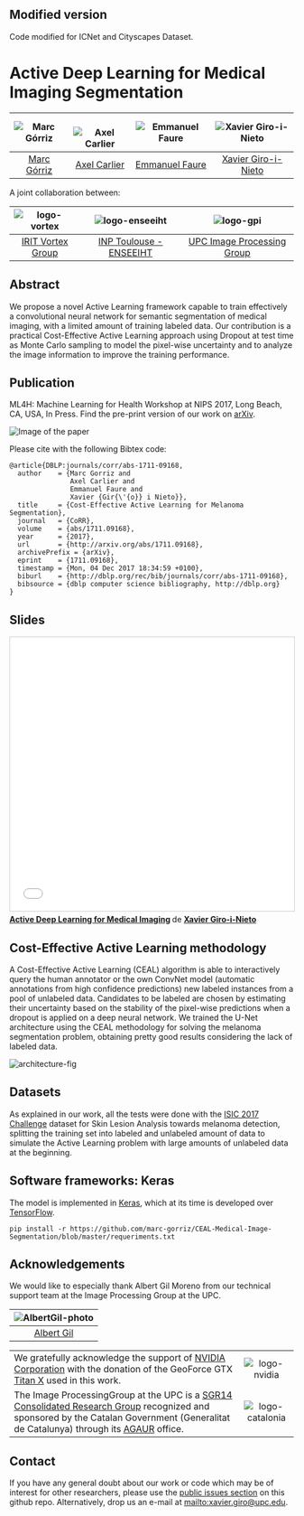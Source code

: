 ## Modified version

Code modified for ICNet and Cityscapes Dataset.


# Active Deep Learning for Medical Imaging Segmentation

| ![Marc Górriz][MarcGorriz-photo]  |  ![Axel Carlier][AxelCarlier-photo] | ![Emmanuel Faure][EmmanuelFaure-photo]  | ![Xavier Giro-i-Nieto][XavierGiro-photo]  |
|:-:|:-:|:-:|:-:|
| [Marc Górriz][MarcGorriz-web]  | [Axel Carlier][AxelCarlier-web] | [Emmanuel Faure][EmmanuelFaure-web] | [Xavier Giro-i-Nieto][XavierGiro-web] |

[MarcGorriz-web]: https://www.linkedin.com/in/marc-górriz-blanch-74501a123/
[XavierGiro-web]: https://imatge.upc.edu/web/people/xavier-giro
[AxelCarlier-web]: http://carlier.perso.enseeiht.fr
[EmmanuelFaure-web]: https://www.irit.fr/~Emmanuel.Faure/



[MarcGorriz-photo]: https://raw.githubusercontent.com/marc-gorriz/CEAL-Medical-Image-Segmentation/master/authors/MarcGorriz.jpg
[XavierGiro-photo]: https://raw.githubusercontent.com/marc-gorriz/CEAL-Medical-Image-Segmentation/master/authors/XavierGiro.jpg
[AxelCarlier-photo]: https://raw.githubusercontent.com/marc-gorriz/CEAL-Medical-Image-Segmentation/master/authors/AxelCarlier.jpg
[EmmanuelFaure-photo]: https://raw.githubusercontent.com/marc-gorriz/CEAL-Medical-Image-Segmentation/master/authors/EmmanuelFaure.png

A joint collaboration between:

| ![logo-vortex] | ![logo-enseeiht] | ![logo-gpi] |
|:-:|:-:|:-:|
| [IRIT Vortex Group][vortex-web] | [INP Toulouse - ENSEEIHT][enseeiht-web] | [UPC Image Processing Group][gpi-web] |

[vortex-web]: https://www.irit.fr/-VORTEX-Team-?lang=fr/
[enseeiht-web]: http://www.enseeiht.fr/fr/index.html/
[upc-web]: http://www.upc.edu/?set_language=en/
[etsetb-web]: https://www.etsetb.upc.edu/en/ 
[gpi-web]: https://imatge.upc.edu/web/ 


[logo-vortex]: https://raw.githubusercontent.com/marc-gorriz/CEAL-Medical-Image-Segmentation/master/logos/Vortex.png "VORTEX Team (IRIT)"
[logo-enseeiht]: https://raw.githubusercontent.com/marc-gorriz/CEAL-Medical-Image-Segmentation/master/logos/enseeiht.png "Institut National polytechnique de Toulouse (ENSEEIHT)"
[logo-gpi]: https://raw.githubusercontent.com/marc-gorriz/CEAL-Medical-Image-Segmentation/master/logos/gpi.png "UPC GPI"

## Abstract

We propose a novel Active Learning framework capable to train effectively a convolutional neural network for semantic segmentation of medical imaging, with a limited amount of training labeled data. Our contribution is a practical Cost-Effective Active Learning approach using Dropout at test time as Monte Carlo sampling to model the pixel-wise uncertainty and to analyze the image information to improve the training performance. 

## Publication

ML4H: Machine Learning for Health Workshop at NIPS 2017, Long Beach, CA, USA, In Press. Find the pre-print version of our work on [arXiv](https://arxiv.org/abs/1711.09168). 

![Image of the paper](https://raw.githubusercontent.com/marc-gorriz/CEAL-Medical-Image-Segmentation/master/logos/ML4H-NIPS-2017-publication.png)

Please cite with the following Bibtex code:

```
@article{DBLP:journals/corr/abs-1711-09168,
  author    = {Marc Gorriz and
               Axel Carlier and
               Emmanuel Faure and
               Xavier {Gir{\'{o}} i Nieto}},
  title     = {Cost-Effective Active Learning for Melanoma Segmentation},
  journal   = {CoRR},
  volume    = {abs/1711.09168},
  year      = {2017},
  url       = {http://arxiv.org/abs/1711.09168},
  archivePrefix = {arXiv},
  eprint    = {1711.09168},
  timestamp = {Mon, 04 Dec 2017 18:34:59 +0100},
  biburl    = {http://dblp.org/rec/bib/journals/corr/abs-1711-09168},
  bibsource = {dblp computer science bibliography, http://dblp.org}
}
```

## Slides
<centrate>
<iframe src="//www.slideshare.net/slideshow/embed_code/key/cadu74MspLHLW5" width="595" height="485" frameborder="0" marginwidth="0" marginheight="0" scrolling="no" style="border:1px solid #CCC; border-width:1px; margin-bottom:5px; max-width: 100%;" allowfullscreen> </iframe> <div style="margin-bottom:5px"> <strong> <a href="//www.slideshare.net/xavigiro/active-deep-learning-for-medical-imaging" title="Active Deep Learning for Medical Imaging" target="_blank">Active Deep Learning for Medical Imaging</a> </strong> de <strong><a href="https://www.slideshare.net/xavigiro" target="_blank">Xavier Giro-i-Nieto</a></strong> </div>
</centrate>


## Cost-Effective Active Learning methodology
A Cost-Effective Active Learning (CEAL) algorithm is able to interactively query the human annotator or the own ConvNet model (automatic annotations from high confidence predictions) new labeled instances from a pool of unlabeled data. Candidates to be labeled are chosen by estimating their uncertainty based on the stability of the pixel-wise predictions when a dropout is applied on a deep neural network. We trained the U-Net architecture using the CEAL methodology for solving the melanoma segmentation problem, obtaining pretty good results considering the lack of labeled data.

![architecture-fig]

[architecture-fig]: https://raw.githubusercontent.com/marc-gorriz/CEAL-Medical-Image-Segmentation/master/logos/UncertainSamplingSelection.png

## Datasets
As explained in our work, all the tests were done with the [ISIC 2017 Challenge](https://challenge.kitware.com/#challenge/n/ISIC_2017%3A_Skin_Lesion_Analysis_Towards_Melanoma_Detection) dataset for Skin Lesion Analysis
towards melanoma detection, splitting the training set into labeled and unlabeled amount of data
to simulate the Active Learning problem with large amounts of unlabeled data at the beginning.

## Software frameworks: Keras
The model is implemented in [Keras](https://github.com/fchollet/keras/tree/master/keras), which at its time is developed over [TensorFlow](https://www.tensorflow.org). 

```
pip install -r https://github.com/marc-gorriz/CEAL-Medical-Image-Segmentation/blob/master/requeriments.txt
```


## Acknowledgements

We would like to especially thank Albert Gil Moreno from our technical support team at the Image Processing Group at the UPC.

| ![AlbertGil-photo]  |
|:-:|
| [Albert Gil](AlbertGil-web)   |

[AlbertGil-photo]: https://raw.githubusercontent.com/imatge-upc/saliency-2016-cvpr/master/authors/AlbertGil.jpg "Albert Gil"
[JosepPujal-photo]: https://raw.githubusercontent.com/imatge-upc/saliency-2016-cvpr/master/authors/JosepPujal.jpg "Josep Pujal"

[AlbertGil-web]: https://imatge.upc.edu/web/people/albert-gil-moreno
[JosepPujal-web]: https://imatge.upc.edu/web/people/josep-pujal

|   |   |
|:--|:-:|
|  We gratefully acknowledge the support of [NVIDIA Corporation](http://www.nvidia.com/content/global/global.php) with the donation of the GeoForce GTX [Titan X](http://www.geforce.com/hardware/desktop-gpus/geforce-gtx-titan-x) used in this work. |  ![logo-nvidia] |
|  The Image ProcessingGroup at the UPC is a [SGR14 Consolidated Research Group](https://imatge.upc.edu/web/projects/sgr14-image-and-video-processing-group) recognized and sponsored by the Catalan Government (Generalitat de Catalunya) through its [AGAUR](http://agaur.gencat.cat/en/inici/index.html) office. |  ![logo-catalonia] |

[logo-nvidia]: https://raw.githubusercontent.com/imatge-upc/saliency-2016-cvpr/master/logos/nvidia.jpg "Logo of NVidia"
[logo-catalonia]: https://raw.githubusercontent.com/imatge-upc/saliency-2016-cvpr/master/logos/generalitat.jpg "Logo of Catalan government"

## Contact

If you have any general doubt about our work or code which may be of interest for other researchers, please use the [public issues section](https://github.com/marc-gorriz/CEAL-Medical-Image-Segmentation/issues) on this github repo. Alternatively, drop us an e-mail at <mailto:xavier.giro@upc.edu>.
